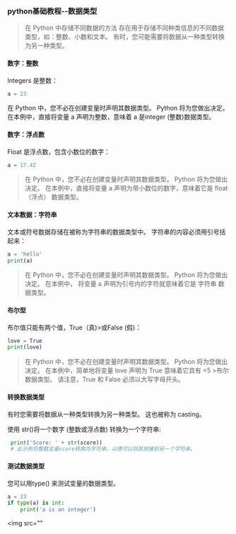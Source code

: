 ### python基础教程--数据类型
>在 Python 中存储不同数据的方法
>存在用于存储不同种类信息的不同数据类型，如：整数、小数和文本。 有时，您可能需要将数据从一种类型转换为另一种类型。

#### 数字：整数
Integers 是整数：
``` python
a = 23
```
在 Python 中，您不必在创建变量时声明其数据类型。 Python 将为您做出决定。 在本例中，直接将变量 a 声明为整数，意味着 a 是integer (整数)数据类型。

#### 数字：浮点数
Float 是浮点数，包含小数位的数字：
``` python
a = 17.42
```
>在 Python 中，您不必在创建变量时声明其数据类型。 Python 将为您做出决定。 在本例中，直接将变量 a 声明为带小数位的数字，意味着它是 float （浮点） 数据类型。

#### 文本数据：字符串
文本或符号数据存储在被称为字符串的数据类型中。 字符串的内容必须用引号括起来：
``` python
a = 'hello'
print(a)

```
>在 Python 中，您不必在创建变量时声明其数据类型。 Python 将为您做出决定。 在本例中， 将变量 a 声明为引号内的字符就意味着它是 字符串 数据类型。

####  布尔型
布尔值只能有两个值，True（真)>或False (假)：
``` python
love = True
print(love)
```
>在 Python 中，您不必在创建变量时声明其数据类型。 Python 将为您做出决定。 在本例中，简单地将变量 love 声明为 True 意味着它具有 <5 >布尔数据类型。 请注意，True 和 False 必须以大写字母开头。

#### 转换数据类型
有时您需要将数据从一种类型转换为另一种类型。 这也被称为 casting。

使用 str()将一个数字 (整数或浮点数) 转换为一个字符串:
``` python
 print('Score: ' + str(score))
 # 此示例将整数变量score转换为字符串，以便可以将其拼接到另一个字符串。
```

#### 测试数据类型
您可以用type() 来测试变量的数据类型。
``` python
a = 23
if type(a) is int:
    print('a is an integer')

```

<img src=""
